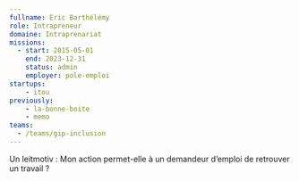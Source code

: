 ```yaml
---
fullname: Eric Barthélémy
role: Intrapreneur
domaine: Intraprenariat
missions:
  - start: 2015-05-01
    end: 2023-12-31
    status: admin
    employer: pole-emploi
startups:
    - itou
previously:
    - la-bonne-boite
    - memo
teams:
  - /teams/gip-inclusion
---
```


Un leitmotiv : Mon action permet-elle à un demandeur d’emploi de retrouver un travail ?
